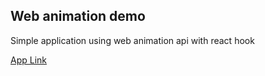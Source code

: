 
## Web animation demo

Simple application using web animation api with react hook

[App Link](http://webanimationa-msusman.surge.sh/)
